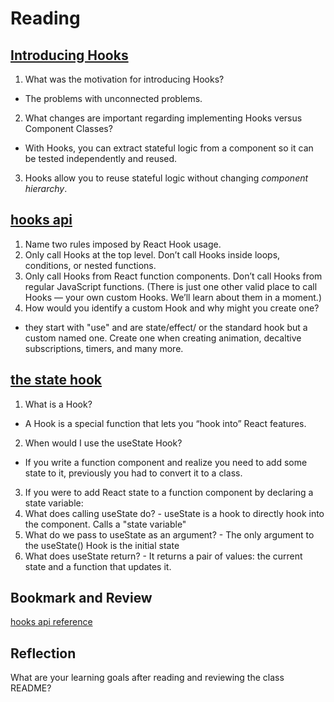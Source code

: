 # Reading

## [Introducing Hooks](https://reactjs.org/docs/hooks-intro.html#motivation)

1. What was the motivation for introducing Hooks? 
  - The problems with unconnected problems.
2. What changes are important regarding implementing Hooks versus Component Classes?
  - With Hooks, you can extract stateful logic from a component so it can be tested independently and reused.
3. Hooks allow you to reuse stateful logic without changing _component hierarchy_.

## [hooks api](https://reactjs.org/docs/hooks-overview.html)

1. Name two rules imposed by React Hook usage.
  1. Only call Hooks at the top level. Don’t call Hooks inside loops, conditions, or nested functions.
  2. Only call Hooks from React function components. Don’t call Hooks from regular JavaScript functions. (There is just one other valid place to call Hooks — your own custom Hooks. We’ll learn about them in a moment.)
2. How would you identify a custom Hook and why might you create one?
  - they start with "use" and are state/effect/ or the standard hook but a custom named one. Create one when creating animation, decaltive subscriptions, timers, and many more. 

## [the state hook](https://reactjs.org/docs/hooks-state.html)

1. What is a Hook?
  - A Hook is a special function that lets you “hook into” React features.
2. When would I use the useState Hook?
  - If you write a function component and realize you need to add some state to it, previously you had to convert it to a class.
3. If you were to add React state to a function component by declaring a state variable:
  1. What does calling useState do? 
    - useState is a hook to directly hook into the component. Calls a "state variable"
  2. What do we pass to useState as an argument?
    - The only argument to the useState() Hook is the initial state
  3. What does useState return?
    - It returns a pair of values: the current state and a function that updates it. 

## Bookmark and Review

[hooks api reference](https://reactjs.org/docs/hooks-reference.html)

## Reflection

What are your learning goals after reading and reviewing the class README?
